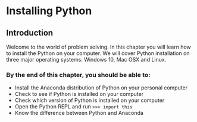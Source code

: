 
# Installing Python
## Introduction
Welcome to the world of problem solving. In this chapter you will learn how to install the Python on your computer. We will cover Python installation on three major operating systems: Windows 10, Mac OSX and Linux.  
### By the end of this chapter, you should be able to:

* Install the Anaconda distribution of Python on your personal computer
* Check to see if Python is installed on your computer
* Check which version of Python is installed on your computer
* Open the Python REPL and run ```>>> import this```
* Know the difference between Python and Anaconda
 

